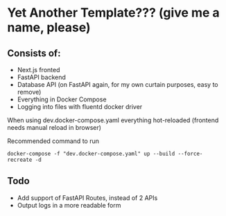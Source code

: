 # Yet Another Template??? (give me a name, please)
## Consists of:
- Next.js fronted
- FastAPI backend 
- Database API (on FastAPI again, for my own curtain purposes, easy to remove)
- Everything in Docker Compose
- Logging into files with fluentd docker driver

When using dev.docker-compose.yaml everything hot-reloaded (frontend needs manual reload in browser)

Recommended command to run
```
docker-compose -f "dev.docker-compose.yaml" up --build --force-recreate -d
```

## Todo
- Add support of FastAPI Routes, instead of 2 APIs
- Output logs in a more readable form